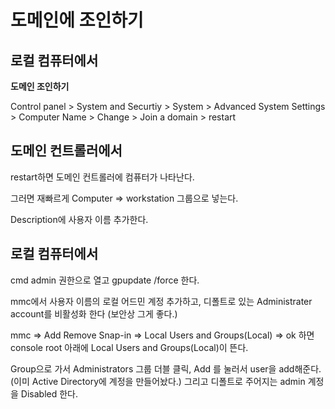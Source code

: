 # 도메인에 조인하기

## 로컬 컴퓨터에서

**도메인 조인하기**

Control panel > System and Securtiy > System > Advanced System Settings > Computer Name > Change > Join a domain > restart

## 도메인 컨트롤러에서

restart하면 도메인 컨트롤러에 컴퓨터가 나타난다. 

그러면 재빠르게 Computer => workstation 그룹으로 넣는다.

Description에 사용자 이름 추가한다.

## 로컬 컴퓨터에서

cmd admin 권한으로 열고 gpupdate /force 한다.

mmc에서 사용자 이름의 로컬 어드민 계정 추가하고, 디폴트로 있는 Administrater account를 비활성화 한다 (보안상 그게 좋다.) 

mmc => Add Remove Snap-in => Local Users and Groups(Local) => ok 하면 console root 아래에 Local Users and Groups(Local)이 뜬다.

Group으로 가서 Administrators 그룹 더블 클릭, Add 를 눌러서 user을 add해준다. (이미 Active Directory에 계정을 만들어놨다.)  그리고 디폴트로 주어지는 admin 계정을 Disabled 한다.

